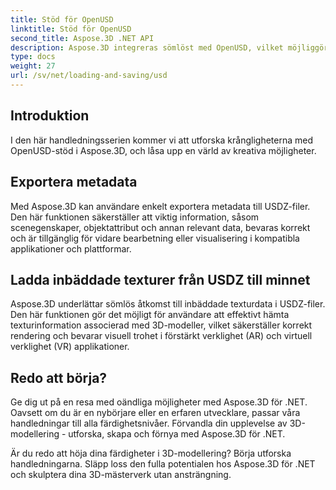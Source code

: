 ```yaml
---
title: Stöd för OpenUSD
linktitle: Stöd för OpenUSD
second_title: Aspose.3D .NET API
description: Aspose.3D integreras sömlöst med OpenUSD, vilket möjliggör smidig import och export av Universal Scene Description (USD)-filer för strömlinjeformad 3D-innehållsskapande och manipulering.
type: docs
weight: 27
url: /sv/net/loading-and-saving/usd
---
```

## Introduktion

I den här handledningsserien kommer vi att utforska krångligheterna med OpenUSD-stöd i Aspose.3D, och låsa upp en värld av kreativa möjligheter.

## Exportera metadata

Med Aspose.3D kan användare enkelt exportera metadata till USDZ-filer. Den här funktionen säkerställer att viktig information, såsom scenegenskaper, objektattribut och annan relevant data, bevaras korrekt och är tillgänglig för vidare bearbetning eller visualisering i kompatibla applikationer och plattformar.

## Ladda inbäddade texturer från USDZ till minnet

Aspose.3D underlättar sömlös åtkomst till inbäddade texturdata i USDZ-filer. Den här funktionen gör det möjligt för användare att effektivt hämta texturinformation associerad med 3D-modeller, vilket säkerställer korrekt rendering och bevarar visuell trohet i förstärkt verklighet (AR) och virtuell verklighet (VR) applikationer.

## Redo att börja?

Ge dig ut på en resa med oändliga möjligheter med Aspose.3D för .NET. Oavsett om du är en nybörjare eller en erfaren utvecklare, passar våra handledningar till alla färdighetsnivåer. Förvandla din upplevelse av 3D-modellering - utforska, skapa och förnya med Aspose.3D för .NET.

Är du redo att höja dina färdigheter i 3D-modellering? Börja utforska handledningarna. Släpp loss den fulla potentialen hos Aspose.3D för .NET och skulptera dina 3D-mästerverk utan ansträngning.